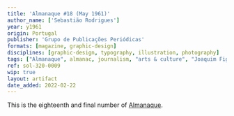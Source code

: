 ```yaml
---
title: 'Almanaque #18 (May 1961)'
author_name: ['Sebastião Rodrigues']
year: y1961
origin: Portugal
publisher: 'Grupo de Publicações Periódicas'
formats: [magazine, graphic-design]
disciplines: [graphic-design, typography, illustration, photography]
tags: ["Almanaque", almanac, journalism, "arts & culture", "Joaquim Figueiredo Magalhães"]
ref: sol-320-0009
wip: true
layout: artifact
date_added: 2022-02-22
---
```

<p>This is the eighteenth and final number of <a class="text-cat-link publisher" href="/tags/almanaque/">Almanaque</a>.</p>
